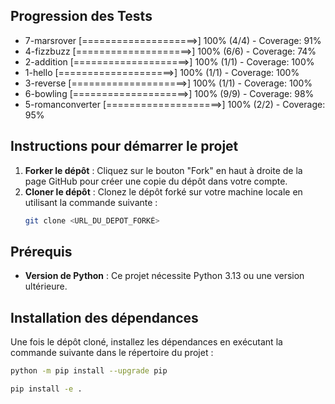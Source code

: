 ## Progression des Tests

<!-- START_PROGRESS -->
- 7-marsrover [====================>] 100% (4/4) - Coverage: 91%
- 4-fizzbuzz [====================>] 100% (6/6) - Coverage: 74%
- 2-addition [====================>] 100% (1/1) - Coverage: 100%
- 1-hello [====================>] 100% (1/1) - Coverage: 100%
- 3-reverse [====================>] 100% (1/1) - Coverage: 100%
- 6-bowling [====================>] 100% (9/9) - Coverage: 98%
- 5-romanconverter [====================>] 100% (2/2) - Coverage: 95%
<!-- END_PROGRESS -->

## Instructions pour démarrer le projet

1. **Forker le dépôt** : Cliquez sur le bouton "Fork" en haut à droite de la page GitHub pour créer une copie du dépôt dans votre compte.
2. **Cloner le dépôt** : Clonez le dépôt forké sur votre machine locale en utilisant la commande suivante :
   ```bash
   git clone <URL_DU_DEPOT_FORKÉ>
   ```

## Prérequis

- **Version de Python** : Ce projet nécessite Python 3.13 ou une version ultérieure.

## Installation des dépendances

Une fois le dépôt cloné, installez les dépendances en exécutant la commande suivante dans le répertoire du projet :
```bash
python -m pip install --upgrade pip
```
```bash
pip install -e .
```


